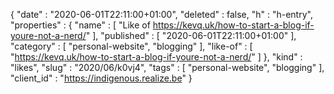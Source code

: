 {
  "date" : "2020-06-01T22:11:00+01:00",
  "deleted" : false,
  "h" : "h-entry",
  "properties" : {
    "name" : [ "Like of https://kevq.uk/how-to-start-a-blog-if-youre-not-a-nerd/" ],
    "published" : [ "2020-06-01T22:11:00+01:00" ],
    "category" : [ "personal-website", "blogging" ],
    "like-of" : [ "https://kevq.uk/how-to-start-a-blog-if-youre-not-a-nerd/" ]
  },
  "kind" : "likes",
  "slug" : "2020/06/k0vj4",
  "tags" : [ "personal-website", "blogging" ],
  "client_id" : "https://indigenous.realize.be"
}
